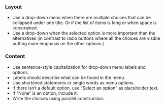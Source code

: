 ### Layout

- Use a drop-down menu when there are multiple choices that can be collapsed under one title. Or if the list of items is long or when space is constrained.
- Use a drop-down when the selected option is more important than the alternatives (in contrast to radio buttons where all the choices are visible putting more emphasis on the other options.)

### Content

- Use sentence-style capitalization for drop-down menu labels and options.
- Labels should describe what can be found in the menu.
- Use shortened statements or single words as menu options.
- If there isn’t a default option, use “Select an option” as placeholder text.
- If “None” is an option, include it.
- Write the choices using parallel construction.
